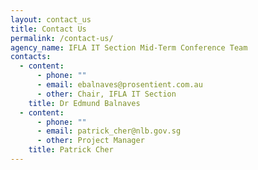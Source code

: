 ```yaml
---
layout: contact_us
title: Contact Us
permalink: /contact-us/
agency_name: IFLA IT Section Mid-Term Conference Team
contacts:
  - content:
      - phone: ""
      - email: ebalnaves@prosentient.com.au
      - other: Chair, IFLA IT Section
    title: Dr Edmund Balnaves
  - content:
      - phone: ""
      - email: patrick_cher@nlb.gov.sg
      - other: Project Manager
    title: Patrick Cher
---
```

